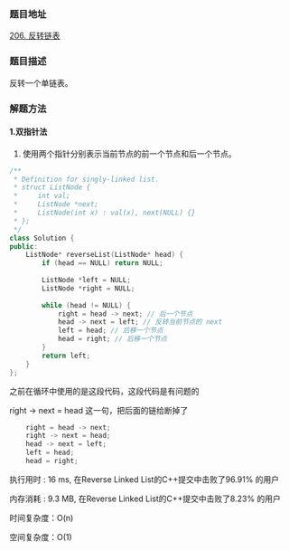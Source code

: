 ### 题目地址

[206. 反转链表](https://leetcode-cn.com/problems/reverse-linked-list/)

### 题目描述
反转一个单链表。

### 解题方法
#### 1.双指针法

1. 使用两个指针分别表示当前节点的前一个节点和后一个节点。

```C++
/**
 * Definition for singly-linked list.
 * struct ListNode {
 *     int val;
 *     ListNode *next;
 *     ListNode(int x) : val(x), next(NULL) {}
 * };
 */
class Solution {
public:
    ListNode* reverseList(ListNode* head) {
        if (head == NULL) return NULL;
        
        ListNode *left = NULL;
        ListNode *right = NULL;
        
        while (head != NULL) {
            right = head -> next; // 后一个节点
            head -> next = left; // 反转当前节点的 next
            left = head; // 后移一个节点
            head = right; // 后移一个节点
        }
        return left;
    }
};
```

之前在循环中使用的是这段代码，这段代码是有问题的

right -> next = head 这一句，把后面的链给断掉了

```C++
    right = head -> next;
    right -> next = head;
    head -> next = left;
    left = head;
    head = right;
```

执行用时 : 16 ms, 在Reverse Linked List的C++提交中击败了96.91% 的用户

内存消耗 : 9.3 MB, 在Reverse Linked List的C++提交中击败了8.23% 的用户

时间复杂度：O(n)

空间复杂度：O(1)

